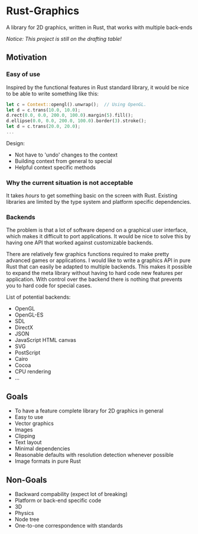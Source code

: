Rust-Graphics
=============

A library for 2D graphics, written in Rust, that works with multiple back-ends

*Notice: This project is still on the drafting table!*

## Motivation

### Easy of use

Inspired by the functional features in Rust standard library,
it would be nice to be able to write something like this:

```Rust
let c = Context::opengl().unwrap();  // Using OpenGL.
let d = c.trans(10.0, 10.0);
d.rect(0.0, 0.0, 200.0, 100.0).margin(5).fill();
d.ellipse(0.0, 0.0, 200.0, 100.0).border(3).stroke();
let d = c.trans(20.0, 20.0);
...
```

Design:

* Not have to 'undo' changes to the context
* Building context from general to special
* Helpful context specific methods

### Why the current situation is not acceptable

It takes *hours* to get something basic on the screen with Rust. Existing libraries are limited by the type system and platform specific dependencies.

### Backends

The problem is that a lot of software depend on a graphical user interface, which makes it difficult to port applications. It would be nice to solve this by having one API that worked against customizable backends.

There are relatively few graphics functions required to make pretty advanced games or applications. I would like to write a graphics API in pure Rust that can easily be adapted to multiple backends. This makes it possible to expand the meta library without having to hard code new features per application. With control over the backend there is nothing that prevents you to hard code for special cases.

List of potential backends:

* OpenGL
* OpenGL-ES
* SDL
* DirectX
* JSON
* JavaScript HTML canvas
* SVG
* PostScript
* Cairo
* Cocoa
* CPU rendering
* ...

## Goals

* To have a feature complete library for 2D graphics in general
* Easy to use
* Vector graphics
* Images
* Clipping
* Text layout
* Minimal dependencies
* Reasonable defaults with resolution detection whenever possible
* Image formats in pure Rust

## Non-Goals

* Backward compability (expect lot of breaking)
* Platform or back-end specific code
* 3D
* Physics
* Node tree
* One-to-one correspondence with standards

